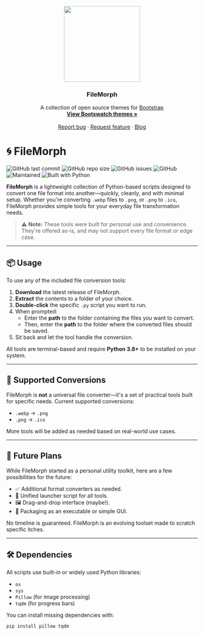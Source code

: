  <p align="center">
  <img width="200" height="200" src="https://i.imgur.com/MHrWKKt.png">
</p>

<h3 align="center">FileMorph</h3>

<p align="center">
  A collection of open source themes for <a href="https://getbootstrap.com/">Bootstrap</a>
  <br>
  <a href="https://bootswatch.com/"><strong>View Bootswatch themes »</strong></a>
  <br>
  <br>
  <a href="https://github.com/thomaspark/bootswatch/issues/new">Report bug</a>
  ·
  <a href="https://github.com/thomaspark/bootswatch/issues/new">Request feature</a>
  ·
  <a href="https://blog.bootswatch.com/">Blog</a>
</p>

# 🌀 FileMorph

![GitHub last commit](https://img.shields.io/github/last-commit/emeraldvoid/FileMorph)
![GitHub repo size](https://img.shields.io/github/repo-size/emeraldvoid/FileMorph)
![GitHub issues](https://img.shields.io/github/issues/emeraldvoid/FileMorph)
![GitHub](https://img.shields.io/github/license/emeraldvoid/FileMorph)
![Maintained](https://img.shields.io/badge/maintained-yes-brightgreen)
![Built with Python](https://img.shields.io/badge/built%20with-python-blue)



**FileMorph** is a lightweight collection of Python-based scripts designed to convert one file format into another—quickly, cleanly, and with minimal setup. Whether you're converting `.webp` files to `.png`, or `.png` to `.ico`, FileMorph provides simple tools for your everyday file transformation needs.

> ⚠️ **Note:** These tools were built for personal use and convenience. They're offered as-is, and may not support every file format or edge case.

---

## 📦 Usage

To use any of the included file conversion tools:

1. **Download** the latest release of FileMorph.
2. **Extract** the contents to a folder of your choice.
3. **Double-click** the specific `.py` script you want to run.
4. When prompted:
   - Enter the **path** to the folder containing the files you want to convert.
   - Then, enter the **path** to the folder where the converted files should be saved.
5. Sit back and let the tool handle the conversion.

All tools are terminal-based and require **Python 3.8+** to be installed on your system.

---

## 🔁 Supported Conversions

FileMorph is **not** a universal file converter—it's a set of practical tools built for specific needs. Current supported conversions:

- `.webp` → `.png`
- `.png` → `.ico`

More tools will be added as needed based on real-world use cases.

---

## 🧪 Future Plans

While FileMorph started as a personal utility toolkit, here are a few possibilities for the future:

- ✅ Additional format converters as needed.
- 🔄 Unified launcher script for all tools.
- 🖼️ Drag-and-drop interface (maybe!).
- 🧰 Packaging as an executable or simple GUI.

No timeline is guaranteed. FileMorph is an evolving toolset made to scratch specific itches.

---

## 🛠️ Dependencies

All scripts use built-in or widely used Python libraries:
- `os`
- `sys`
- `Pillow` (for image processing)
- `tqdm` (for progress bars)

You can install missing dependencies with:

```bash
pip install pillow tqdm
